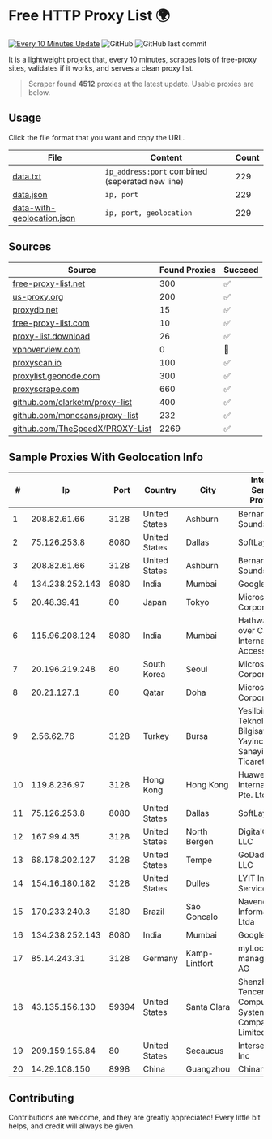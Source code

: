 
# Free HTTP Proxy List 🌍

[![Every 10 Minutes Update](https://github.com/mertguvencli/http-proxy-list/actions/workflows/main.yml/badge.svg?branch=main)](https://github.com/mertguvencli/http-proxy-list/actions/workflows/main.yml)
![GitHub](https://img.shields.io/github/license/mertguvencli/http-proxy-list)
![GitHub last commit](https://img.shields.io/github/last-commit/mertguvencli/http-proxy-list)

It is a lightweight project that, every 10 minutes, scrapes lots of free-proxy sites, validates if it works, and serves a clean proxy list.


> Scraper found **4512** proxies at the latest update. Usable proxies are below.

## Usage

Click the file format that you want and copy the URL.


|File|Content|Count|
|----|-------|-----|
|[data.txt](https://raw.githubusercontent.com/mertguvencli/http-proxy-list/main/proxy-list/data.txt)|`ip_address:port` combined (seperated new line)|229|
|[data.json](https://raw.githubusercontent.com/mertguvencli/http-proxy-list/main/proxy-list/data.json)|`ip, port`|229|
|[data-with-geolocation.json](https://raw.githubusercontent.com/mertguvencli/http-proxy-list/main/proxy-list/data-with-geolocation.json)|`ip, port, geolocation`|229|

## Sources

|Source|Found Proxies|Succeed|
|------|-------------|-------|
|[free-proxy-list.net](https://free-proxy-list.net)|300|✅|
|[us-proxy.org](https://www.us-proxy.org)|200|✅|
|[proxydb.net](http://proxydb.net)|15|✅|
|[free-proxy-list.com](https://free-proxy-list.com/?page=&port=&type%5B%5D=http&type%5B%5D=https&up_time=0&search=Search)|10|✅|
|[proxy-list.download](https://www.proxy-list.download/HTTP)|26|✅|
|[vpnoverview.com](https://vpnoverview.com/privacy/anonymous-browsing/free-proxy-servers)|0|🚫|
|[proxyscan.io](https://www.proxyscan.io)|100|✅|
|[proxylist.geonode.com](https://proxylist.geonode.com/api/proxy-list?limit=300&page=1&sort_by=lastChecked&sort_type=desc&protocols=http,https)|300|✅|
|[proxyscrape.com](https://api.proxyscrape.com/v2/?request=displayproxies&protocol=http&timeout=10000&country=all&ssl=all&anonymity=all)|660|✅|
|[github.com/clarketm/proxy-list](https://raw.githubusercontent.com/clarketm/proxy-list/master/proxy-list-raw.txt)|400|✅|
|[github.com/monosans/proxy-list](https://raw.githubusercontent.com/monosans/proxy-list/main/proxies/http.txt)|232|✅|
|[github.com/TheSpeedX/PROXY-List](https://raw.githubusercontent.com/TheSpeedX/PROXY-List/master/http.txt)|2269|✅|


## Sample Proxies With Geolocation Info

|#|Ip|Port|Country|City|Internet Service Provider|
|-|--|----|-------|----|-------------------------|
|1|208.82.61.66|3128|United States|Ashburn|Bernardi Sounds|
|2|75.126.253.8|8080|United States|Dallas|SoftLayer|
|3|208.82.61.66|3128|United States|Ashburn|Bernardi Sounds|
|4|134.238.252.143|8080|India|Mumbai|Google LLC|
|5|20.48.39.41|80|Japan|Tokyo|Microsoft Corporation|
|6|115.96.208.124|8080|India|Mumbai|Hathway IP over Cable Internet Access|
|7|20.196.219.248|80|South Korea|Seoul|Microsoft Corporation|
|8|20.21.127.1|80|Qatar|Doha|Microsoft Corporation|
|9|2.56.62.76|3128|Turkey|Bursa|Yesilbir Bilisim Teknolojileri Bilgisayar Yayincilik Sanayi ve Ticaret Ltd. Sti|
|10|119.8.236.97|3128|Hong Kong|Hong Kong|Huawei International Pte. Ltd.|
|11|75.126.253.8|8080|United States|Dallas|SoftLayer|
|12|167.99.4.35|3128|United States|North Bergen|DigitalOcean, LLC|
|13|68.178.202.127|3128|United States|Tempe|GoDaddy.com, LLC|
|14|154.16.180.182|3128|United States|Dulles|LYIT Internet Services|
|15|170.233.240.3|3180|Brazil|Sao Goncalo|Navenet Informatica Ltda|
|16|134.238.252.143|8080|India|Mumbai|Google LLC|
|17|85.14.243.31|3128|Germany|Kamp-Lintfort|myLoc managed IT AG|
|18|43.135.156.130|59394|United States|Santa Clara|Shenzhen Tencent Computer Systems Company Limited|
|19|209.159.155.84|80|United States|Secaucus|Interserver, Inc|
|20|14.29.108.150|8998|China|Guangzhou|Chinanet|



## Contributing

Contributions are welcome, and they are greatly appreciated! Every
little bit helps, and credit will always be given.

